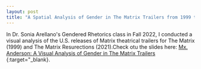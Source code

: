 ```yaml
---
layout: post
title: "A Spatial Analysis of Gender in The Matrix Trailers from 1999 to 2021"
---
```

In Dr. Sonia Arellano's Gendered Rhetorics class in Fall 2022, I conducted a visual analysis of the U.S. releases of Matrix theatrical trailers for The Matrix (1999) and The Matrix Resurections (2021).Check otu the slides here: [Mx. Anderson: A Visual Analysis of Gender in The Matrix Trailers ](https://docs.google.com/presentation/d/1oRvrJGgwTw540ehykXa67tS-oBgWNitzhwtFjqF4Yd0/edit?usp=sharing){:target="_blank}. 

